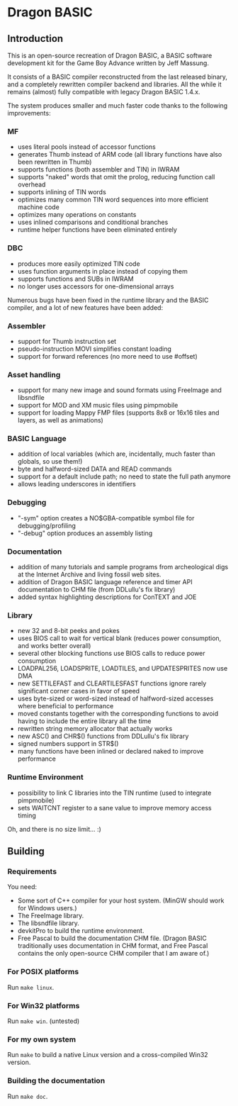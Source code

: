 # Dragon BASIC

## Introduction

This is an open-source recreation of Dragon BASIC, a BASIC software
development kit for the Game Boy Advance written by Jeff Massung.

It consists of a BASIC compiler reconstructed from the last released binary,
and a completely rewritten compiler backend and libraries.  All the while it
remains (almost) fully compatible with legacy Dragon BASIC 1.4.x.

The system produces smaller and much faster code thanks to the following
improvements:

### MF

- uses literal pools instead of accessor functions
- generates Thumb instead of ARM code (all library functions have also been
  rewritten in Thumb)
- supports functions (both assembler and TIN) in IWRAM
- supports "naked" words that omit the prolog, reducing function call
  overhead
- supports inlining of TIN words
- optimizes many common TIN word sequences into more efficient machine code
- optimizes many operations on constants
- uses inlined comparisons and conditional branches
- runtime helper functions have been eliminated entirely

### DBC

- produces more easily optimized TIN code
- uses function arguments in place instead of copying them
- supports functions and SUBs in IWRAM
- no longer uses accessors for one-dimensional arrays


Numerous bugs have been fixed in the runtime library and the BASIC compiler,
and a lot of new features have been added:

### Assembler

- support for Thumb instruction set
- pseudo-instruction MOVI simplifies constant loading
- support for forward references (no more need to use #offset)

### Asset handling

- support for many new image and sound formats using FreeImage and
  libsndfile
- support for MOD and XM music files using pimpmobile
- support for loading Mappy FMP files (supports 8x8 or 16x16 tiles and
  layers, as well as animations)

### BASIC Language

- addition of local variables (which are, incidentally, much faster than
  globals, so use them!)
- byte and halfword-sized DATA and READ commands
- support for a default include path; no need to state the full path anymore
- allows leading underscores in identifiers

### Debugging

- "-sym" option creates a NO$GBA-compatible symbol file for
  debugging/profiling
- "-debug" option produces an assembly listing

### Documentation

- addition of many tutorials and sample programs from archeological digs at
  the Internet Archive and living fossil web sites.
- addition of Dragon BASIC language reference and timer API documentation to
  CHM file (from DDLullu's fix library)
- added syntax highlighting descriptions for ConTEXT and JOE

### Library

- new 32 and 8-bit peeks and pokes
- uses BIOS call to wait for vertical blank (reduces power consumption, and
  works better overall)
- several other blocking functions use BIOS calls to reduce power
  consumption
- LOADPAL256, LOADSPRITE, LOADTILES, and UPDATESPRITES now use DMA
- new SETTILEFAST and CLEARTILESFAST functions ignore rarely significant
  corner cases in favor of speed
- uses byte-sized or word-sized instead of halfword-sized accesses where
  beneficial to performance
- moved constants together with the corresponding functions to avoid having
  to include the entire library all the time
- rewritten string memory allocator that actually works
- new ASC() and CHR$() functions from DDLullu's fix library
- signed numbers support in STR$()
- many functions have been inlined or declared naked to improve performance

### Runtime Environment

- possibility to link C libraries into the TIN runtime (used to integrate
  pimpmobile)
- sets WAITCNT register to a sane value to improve memory access timing


Oh, and there is no size limit... :)

## Building

### Requirements

You need:

- Some sort of C++ compiler for your host system. (MinGW should work for
  Windows users.)
- The FreeImage library.
- The libsndfile library.
- devkitPro to build the runtime environment.
- Free Pascal to build the documentation CHM file. (Dragon BASIC
  traditionally uses documentation in CHM format, and Free Pascal contains
  the only open-source CHM compiler that I am aware of.)

### For POSIX platforms

Run `make linux`.

### For Win32 platforms

Run `make win`. (untested)

### For my own system

Run `make` to build a native Linux version and a cross-compiled Win32
version.

### Building the documentation

Run `make doc`.
